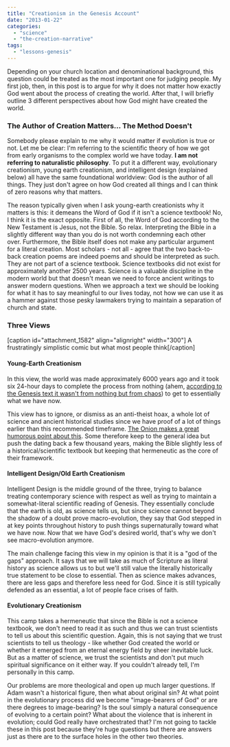```yaml
---
title: "Creationism in the Genesis Account"
date: "2013-01-22"
categories: 
  - "science"
  - "the-creation-narrative"
tags: 
  - "lessons-genesis"
---
```


Depending on your church location and denominational background, this question could be treated as the most important one for judging people. My first job, then, in this post is to argue for why it does not matter how exactly God went about the process of creating the world. After that, I will briefly outline 3 different perspectives about how God might have created the world.

### The Author of Creation Matters... The Method Doesn't

Somebody please explain to me why it would matter if evolution is true or not. Let me be clear: I'm referring to the scientific theory of how we got from early organisms to the complex world we have today. **I am not referring to naturalistic philosophy**. To put it a different way, evolutionary creationism, young earth creationism, and intelligent design (explained below) all have the same foundational worldview: God is the author of all things. They just don't agree on how God created all things and I can think of zero reasons why that matters.

<!--more-->The reason typically given when I ask young-earth creationists why it matters is this: it demeans the Word of God if it isn't a science textbook! No, I think it is the exact opposite. First of all, the Word of God according to the New Testament is Jesus, not the Bible. So relax. Interpreting the Bible in a slightly different way than you do is not worth condemning each other over. Furthermore, the Bible itself does not make any particular argument for a literal creation. Most scholars - not all - agree that the two back-to-back creation poems are indeed poems and should be interpreted as such. They are not part of a science textbook. Science textbooks did not exist for approximately another 2500 years. Science is a valuable discipline in the modern world but that doesn't mean we need to force ancient writings to answer modern questions. When we approach a text we should be looking for what it has to say meaningful to our lives today, not how we can use it as a hammer against those pesky lawmakers trying to maintain a separation of church and state.

### Three Views

\[caption id="attachment\_1582" align="alignright" width="300"\] A frustratingly simplistic comic but what most people think\[/caption\]

#### Young-Earth Creationism

In this view, the world was made approximately 6000 years ago and it took six 24-hour days to complete the process from nothing (ahem, [according to the Genesis text it wasn't from nothing but from chaos](http://anabaptistredux.com/tohu-va-bohu/ "Tohu va Bohu")) to get to essentially what we have now.

This view has to ignore, or dismiss as an anti-theist hoax, a whole lot of science and ancient historical studies since we have proof of a lot of things earlier than this recommended timeframe. [The Onion makes a great humorous point about this](http://www.theonion.com/article/sumerians-look-on-in-confusion-as-god-creates-worl-2879 "Sumerians Look On in Confusion As God Creates Earth"). Some therefore keep to the general idea but push the dating back a few thousand years, making the Bible slightly less of a historical/scientific textbook but keeping that hermeneutic as the core of their framework.

#### Intelligent Design/Old Earth Creationism

Intelligent Design is the middle ground of the three, trying to balance treating contemporary science with respect as well as trying to maintain a somewhat-literal scientific reading of Genesis. They essentially conclude that the earth is old, as science tells us, but since science cannot beyond the shadow of a doubt prove macro-evolution, they say that God stepped in at key points throughout history to push things supernaturally toward what we have now. Now that we have God's desired world, that's why we don't see macro-evolution anymore.

The main challenge facing this view in my opinion is that it is a "god of the gaps" approach. It says that we will take as much of Scripture as literal history as science allows us to but we'll still value the literally historically true statement to be close to essential. Then as science makes advances, there are less gaps and therefore less need for God. Since it is still typically defended as an essential, a lot of people face crises of faith.

#### Evolutionary Creationism

This camp takes a hermeneutic that since the Bible is not a science textbook, we don't need to read it as such and thus we can trust scientists to tell us about this scientific question. Again, this is not saying that we trust scientists to tell us theology - like whether God created the world or whether it emerged from an eternal energy field by sheer inevitable luck. But as a matter of science, we trust the scientists and don't put much spiritual significance on it either way. If you couldn't already tell, I'm personally in this camp.

Our problems are more theological and open up much larger questions. If Adam wasn't a historical figure, then what about original sin? At what point in the evolutionary process did we become "image-bearers of God" or are there degrees to image-bearing? Is the soul simply a natural consequence of evolving to a certain point? What about the violence that is inherent in evolution; could God really have orchestrated that? I'm not going to tackle these in this post because they're huge questions but there are answers just as there are to the surface holes in the other two theories.
